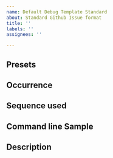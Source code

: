 ```yaml
---
name: Default Debug Template Standard
about: Standard Github Issue format
title: ''
labels: ''
assignees: ''

---
```


## Presets

## Occurrence

##  Sequence used

## Command line Sample

## Description
